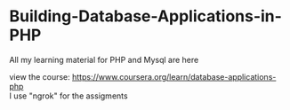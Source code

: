 # Building-Database-Applications-in-PHP

All my learning material for PHP and Mysql are here

view the course: https://www.coursera.org/learn/database-applications-php<br>
I use "ngrok" for the assigments
